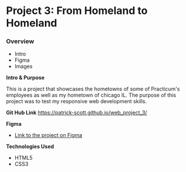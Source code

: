 # Project 3: From Homeland to Homeland
### Overview
* Intro
* Figma
* Images

**Intro & Purpose**

This is a project that showcases the hometowns of some of Practicum's employees as well as my hometown of chicago IL. The purpose of this project was to test my responsive web development skills.

**Git Hub Link**
https://patrick-scott.github.io/web_project_3/


**Figma**

* [Link to the project on Figma](https://www.figma.com/file/1zCYcflj6BJx5VqOvXU9nb/Sprint-3-From-Homeland-to-Homeland-desktop-mobile?node-id=0%3A1)


**Technologies Used**
- HTML5
- CSS3

